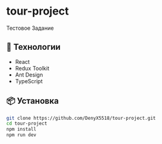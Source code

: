 # tour-project

Тестовое Задание

## 🚀 Технологии

- React
- Redux Toolkit
- Ant Design
- TypeScript

## 📦 Установка

```bash
git clone https://github.com/DenyX5518/tour-project.git
cd tour-project
npm install
npm run dev
